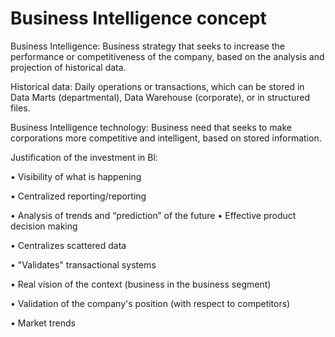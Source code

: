 # Business Intelligence concept

Business Intelligence: Business strategy that seeks to increase the performance or competitiveness of the company, based on the analysis and projection of historical data.&#x20;

Historical data: Daily operations or transactions, which can be stored in Data Marts (departmental), Data Warehouse (corporate), or in structured files.&#x20;

Business Intelligence technology: Business need that seeks to make corporations more competitive and intelligent, based on stored information.&#x20;

Justification of the investment in Bl:&#x20;

• Visibility of what is happening&#x20;

• Centralized reporting/reporting&#x20;

• Analysis of trends and “prediction” of the future • Effective product decision making&#x20;

• Centralizes scattered data&#x20;

• "Validates" transactional systems&#x20;

• Real vision of the context (business in the business segment)&#x20;

• Validation of the company's position (with respect to competitors)&#x20;

• Market trends
